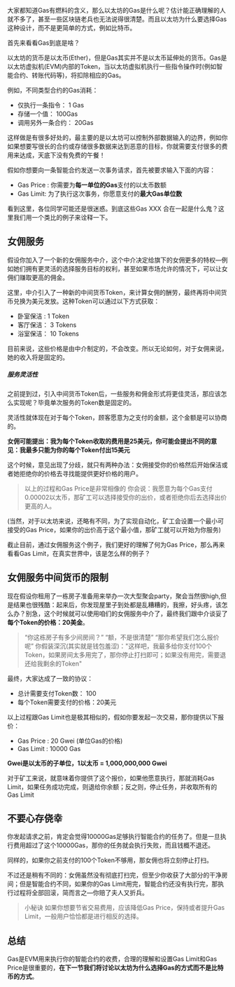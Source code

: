 大家都知道Gas有燃料的含义，那么以太坊的Gas是什么呢？估计能正确理解的人就不多了，甚至一些区块链老兵也无法说得很清楚。而且以太坊为什么要选择Gas这种设计，而不是更简单的方式，例如比特币。

首先来看看Gas到底是啥？

以太坊的货币是以太币(Ether)，但是Gas其实并不是以太币延伸处的货币。Gas是以太坊虚拟机(EVM)内部的Token，当以太坊虚拟机执行一些指令操作时(例如智能合约、转账代码等)，将扣除相应的Gas。

例如，不同类型合约的Gas消耗：
- 仅执行一条指令： 1 Gas
- 存储一个值： 100Gas
- 调用另外一条合约： 20Gas

这样做是有很多好处的，最主要的是以太坊可以控制外部数据输入的边界，例如你如果想要写很长的合约或存储很多数据来达到恶意的目标，你就需要支付很多的费用来达成，天底下没有免费的午餐！

假如你想要向一条智能合约发送一次事务请求，首先被要求输入下面的内容：
- Gas Price : 你需要为**每一单位的Gas**支付的以太币数额
- Gas Limit: 为了执行这次事务，你愿意支付的**最大Gas单位数**

看到这里，各位同学可能还是很迷惑。到底这些Gas XXX 合在一起是什么鬼？这里我们用一个类比的例子来诠释一下。

## 女佣服务
假设你加入了一个新的女佣服务中介，这个中介决定给旗下的女佣更多的特权—例如她们拥有更灵活的选择服务目标的权利，甚至如果市场允许的情况下，可以让女佣们赚取更高的佣金。


这里，中介引入了一种新的中间货币Token，来计算女佣的酬劳，最终再将中间货币兑换为美元发放。这种Token可以通过以下方式获取：
- 卧室保洁 : 1 Token
- 客厅保洁： 3 Tokens
- 浴室保洁： 10 Tokens

目前来说，这些价格是由中介制定的，不会改变。所以无论如何，对于女佣来说，她的收入将是固定的。

##### 服务灵活性
之前提到过，引入中间货币Token后，一些服务和佣金形式将更佳灵活，那应该怎么实现呢？毕竟单次服务的Token数是固定的。

灵活性就体现在对于每个Token，顾客愿意为之支付的金额，这个金额是可以协商的。

**女佣可能提出：我为每个Token收取的费用是25美元，你可能会提出不同的意见：我最多只能为你的每个Token付出15美元**

这个时候，意见出现了分歧，就只有两种办法：女佣接受你的价格然后开始保洁或者她拒绝你的价格去寻找能提供更好价格的用户。

> 以上的过程和Gas Price是非常相像的
你会说：我愿意为每个Gas支付0.00002以太币，那矿工可以选择接受你的出价，或者拒绝你后去选择出价更高的人。

(当然，对于以太坊来说，还略有不同，为了实现自动化，矿工会设置一个最小可接受的Gas Price，如果你的出价高于这个最小值，那矿工就可以开始为你服务)

截止目前，通过女佣服务这个例子，我们更好的理解了何为Gas Price，那么再来看看Gas Limit，在真实世界中，该是怎么样的例子？

## 女佣服务中间货币的限制
现在假设你租用了一栋房子准备用来举办一次大型聚会party，聚会当然很high,但是结果也很残酷：起来后，你发现屋里子到处都是乱糟糟的，我擦，好头疼，该怎么办？别急，这个时候就可以使用咱们的女佣服务中介了，最终我们跟中介谈妥了**每个Token的价格：20美金**。

>“你这栋房子有多少间房间？”
“额，不是很清楚”
“那你希望我们怎么报价呢”
你假装深沉(其实就是钱包羞涩)："这样吧，我最多给你支付100个Token，如果房间太多用完了，那你停止打扫即可；如果没有用完，需要退还给我剩余的Token"

最终，大家达成了一致的协议：
- 总计需要支付Token数： 100
- 每个Token需要支付的价格：20美元

以上过程跟Gas Limit也是极其相似的，假如你要发起一次交易，那你提供以下报价：
- Gas Price : 20 Gwei (单位Gas的价格)
- Gas Limit : 10000 Gas

**Gwei是以太币的子单位，1以太币 = 1,000,000,000 Gwei**

对于矿工来说，就意味着你提供了这个报价，如果他愿意执行，那就消耗Gas Limit，如果任务成功完成，则退给你余额；反之则，停止任务，并收取所有的Gas Limit

## 不要心存侥幸
你发起请求之前，肯定会觉得10000Gas足够执行智能合约的任务了。但是一旦执行费用超过了这个10000Gas，那你的任务就会执行失败，而且钱概不退还。

同样的，如果你之前支付的100个Token不够用，那女佣也将立刻停止打扫。

不过还是稍有不同的：女佣虽然没有彻底打扫完，但至少你收获了大部分的干净房间；但是智能合约不同，如果你的Gas Limit用完，智能合约还没有执行完，那执行过程将全部回滚，简而言之—你赔了夫人又折兵。

> 小秘诀
如果你想要节省交易费用，应该降低Gas Price，保持或者提升Gas Limit，一般用户恰恰都是进行相反的选择。

## 总结
Gas是EVM用来执行你的智能合约的收费，合理的理解和设置Gas Limit和Gas Price是很重要的，**在下一节我们将讨论以太坊为什么选择Gas的方式而不是比特币的方式**。

